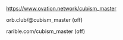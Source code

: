 https://www.ovation.network/cubism_master

orb.club/@cubism_master (off)

rarible.com/cubism_master (off)
